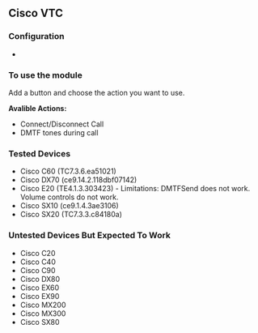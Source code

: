 ## Cisco VTC

### Configuration
*

### To use the module
Add a button and choose the action you want to use.

**Avalible Actions:**
* Connect/Disconnect Call
* DMTF tones during call

### Tested Devices
* Cisco C60 (TC7.3.6.ea51021)
* Cisco DX70 (ce9.14.2.118dbf07142)
* Cisco E20 (TE4.1.3.303423) - Limitations: DMTFSend does not work. Volume controls do not work.
* Cisco SX10 (ce9.1.4.3ae3106)
* Cisco SX20 (TC7.3.3.c84180a)

### Untested Devices But Expected To Work
* Cisco C20
* Cisco C40
* Cisco C90
* Cisco DX80
* Cisco EX60
* Cisco EX90
* Cisco MX200
* Cisco MX300
* Cisco SX80
